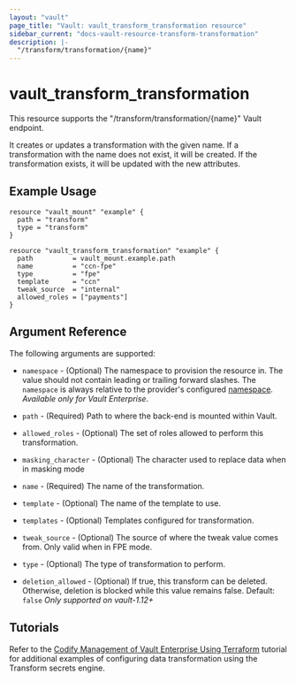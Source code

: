 ```yaml
---
layout: "vault"
page_title: "Vault: vault_transform_transformation resource"
sidebar_current: "docs-vault-resource-transform-transformation"
description: |-
  "/transform/transformation/{name}"
---
```


# vault\_transform\_transformation

This resource supports the "/transform/transformation/{name}" Vault endpoint.

It creates or updates a transformation with the given name. If a transformation with the name does not exist,
it will be created. If the transformation exists, it will be updated with the new attributes.

## Example Usage

```hcl
resource "vault_mount" "example" {
  path = "transform"
  type = "transform"
}

resource "vault_transform_transformation" "example" {
  path          = vault_mount.example.path
  name          = "ccn-fpe"
  type          = "fpe"
  template      = "ccn"
  tweak_source  = "internal"
  allowed_roles = ["payments"]
}
```

## Argument Reference

The following arguments are supported:

* `namespace` - (Optional) The namespace to provision the resource in.
  The value should not contain leading or trailing forward slashes.
  The `namespace` is always relative to the provider's configured [namespace](/docs/providers/vault/index.html#namespace).
   *Available only for Vault Enterprise*.

* `path` - (Required) Path to where the back-end is mounted within Vault.
* `allowed_roles` - (Optional) The set of roles allowed to perform this transformation.
* `masking_character` - (Optional) The character used to replace data when in masking mode
* `name` - (Required) The name of the transformation.
* `template` - (Optional) The name of the template to use.
* `templates` - (Optional) Templates configured for transformation.
* `tweak_source` - (Optional) The source of where the tweak value comes from. Only valid when in FPE mode.
* `type` - (Optional) The type of transformation to perform.
* `deletion_allowed` - (Optional) If true, this transform can be deleted.
  Otherwise, deletion is blocked while this value remains false. Default: `false`
  *Only supported on vault-1.12+*

## Tutorials

Refer to the [Codify Management of Vault Enterprise Using Terraform](https://learn.hashicorp.com/tutorials/vault/codify-mgmt-enterprise) tutorial for additional examples of configuring data transformation using the Transform secrets engine.
